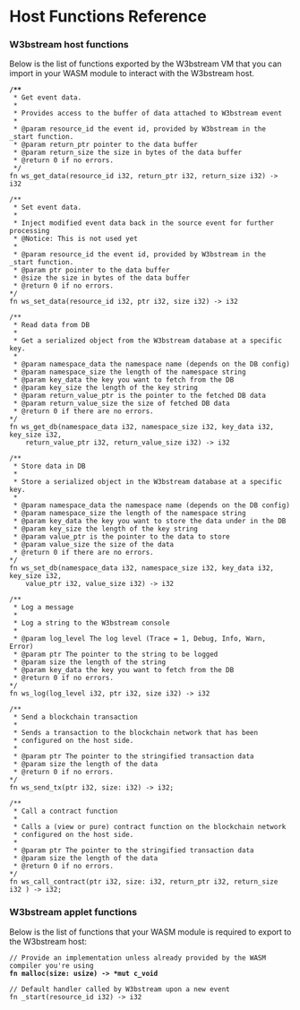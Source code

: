 # Host Functions Reference

### W3bstream host functions

Below is the list of functions exported by the W3bstream VM that you can import in your WASM module to interact with the W3bstream host.

<pre class="language-go"><code class="lang-go"><strong>/**
</strong> * Get event data.
 *
 * Provides access to the buffer of data attached to W3bstream event 
 *
 * @param resource_id the event id, provided by W3bstream in the _start function.
 * @param return_ptr pointer to the data buffer
 * @param return_size the size in bytes of the data buffer
 * @return 0 if no errors.
 */
fn ws_get_data(resource_id i32, return_ptr i32, return_size i32) -> i32 

/**
 * Set event data.
 *
 * Inject modified event data back in the source event for further processing
 * @Notice: This is not used yet
 *
 * @param resource_id the event id, provided by W3bstream in the _start function.
 * @param ptr pointer to the data buffer
 * @size the size in bytes of the data buffer
 * @return 0 if no errors.
*/
fn ws_set_data(resource_id i32, ptr i32, size i32) -> i32 

/**
 * Read data from DB
 *
 * Get a serialized object from the W3bstream database at a specific key.
 * 
 * @param namespace_data the namespace name (depends on the DB config)
 * @param namespace_size the length of the namespace string
 * @param key_data the key you want to fetch from the DB
 * @param key_size the length of the key string
 * @param return_value_ptr is the pointer to the fetched DB data
 * @param return_value_size the size of fetched DB data
 * @return 0 if there are no errors.
*/
fn ws_get_db(namespace_data i32, namespace_size i32, key_data i32, key_size i32,
    return_value_ptr i32, return_value_size i32) -> i32 

/**
 * Store data in DB
 *
 * Store a serialized object in the W3bstream database at a specific key.
 * 
 * @param namespace_data the namespace name (depends on the DB config)
 * @param namespace_size the length of the namespace string
 * @param key_data the key you want to store the data under in the DB
 * @param key_size the length of the key string
 * @param value_ptr is the pointer to the data to store
 * @param value_size the size of the data
 * @return 0 if there are no errors.
*/
fn ws_set_db(namespace_data i32, namespace_size i32, key_data i32, key_size i32,
    value_ptr i32, value_size i32) -> i32 

/**
 * Log a message
 *
 * Log a string to the W3bstream console
 * 
 * @param log_level The log level (Trace = 1, Debug, Info, Warn, Error) 
 * @param ptr The pointer to the string to be logged
 * @param size the length of the string
 * @param key_data the key you want to fetch from the DB
 * @return 0 if no errors.
*/
fn ws_log(log_level i32, ptr i32, size i32) -> i32 

/**
 * Send a blockchain transaction
 *
 * Sends a transaction to the blockchain network that has been 
 * configured on the host side. 
 * 
 * @param ptr The pointer to the stringified transaction data
 * @param size the length of the data
 * @return 0 if no errors.
*/
fn ws_send_tx(ptr i32, size: i32) -> i32;

/**
 * Call a contract function
 *
 * Calls a (view or pure) contract function on the blockchain network  
 * configured on the host side. 
 * 
 * @param ptr The pointer to the stringified transaction data
 * @param size the length of the data
 * @return 0 if no errors.
*/
fn ws_call_contract(ptr i32, size: i32, return_ptr i32, return_size i32 ) -> i32;
</code></pre>

### W3bstream applet functions

Below is the list of functions that your WASM module is required to export to the W3bstream host:

<pre class="language-rust"><code class="lang-rust">// Provide an implementation unless already provided by the WASM compiler you're using
<strong>fn malloc(size: usize) -> *mut c_void 
</strong>
// Default handler called by W3bstream upon a new event
fn _start(resource_id i32) -> i32 </code></pre>
